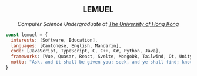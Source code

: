 <h2 align=center>LEMUEL</h2>

<p align=center>
  <em>
  Computer Science Undergraduate at <a href=https://www.hku.hk>The University of Hong Kong</a>
  </em>
</p>

```js
const lemuel = {
  interests: [Software, Education],
  languages: [Cantonese, English, Mandarin],
  code: [JavaScript, TypeScript, C, C++, C#, Python, Java],
  frameworks: [Vue, Quasar, React, Svelte, MongoDB, Tailwind, Qt, Unity],
  motto: "Ask, and it shall be given you; seek, and ye shall find; knock, and it shall be opened unto you."
}
```
